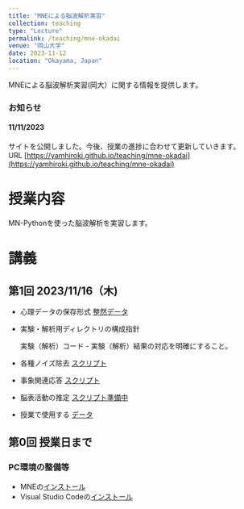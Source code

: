 ```yaml
---
title: "MNEによる脳波解析実習"
collection: teaching
type: "Lecture"
permalink: /teaching/mne-okadai
venue: "岡山大学"
date: 2023-11-12
location: "Okayama, Japan"
---
```

MNEによる脳波解析実習(岡大）に関する情報を提供します。

### お知らせ  
#### 11/11/2023
サイトを公開しました。今後、授業の進捗に合わせて更新していきます。  
URL [https://yamhiroki.github.io/teaching/mne-okadai](https://yamhiroki.github.io/teaching/mne-okadai)

# 授業内容
MN-Pythonを使った脳波解析を実習します。

# 講義
## 第1回 2023/11/16（木)
- 心理データの保存形式 [整然データ](https://okumuralab.org/~okumura/python/tidy.html)

- 実験・解析用ディレクトリの構成指針
    
    実験（解析）コード - 実験（解析）結果の対応を明確にすること。

- 各種ノイズ除去 [スクリプト](https://www.dropbox.com/scl/fi/l83ko1m71r9bx8lsuh7pp/noise_removal.zip?rlkey=donfvxbguxvxbms3bf8g27bcc&dl=0)

- 事象関連応答 [スクリプト](https://www.dropbox.com/scl/fi/x9enhq6ax7lnuhrbg73pi/Epoching.py?rlkey=uzo2kidgt36jzdfl041q7eg94&dl=0)

- 脳表活動の推定 [スクリプト準備中]()

- 授業で使用する [データ](https://www.dropbox.com/scl/fi/mtp856jl3t8b2fzealjuk/data.zip?rlkey=3tbuexz1nwu7isnq0egd42580&dl=0)


## 第0回 授業日まで
### PC環境の整備等
- MNEの[インストール](https://mne.tools/stable/install/index.html)
- Visual Studio Codeの[インストール](https://azure.microsoft.com/ja-jp/products/visual-studio-code/)
